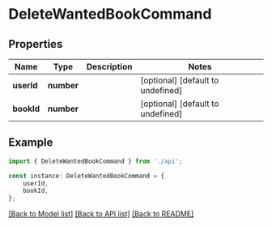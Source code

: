 # DeleteWantedBookCommand


## Properties

Name | Type | Description | Notes
------------ | ------------- | ------------- | -------------
**userId** | **number** |  | [optional] [default to undefined]
**bookId** | **number** |  | [optional] [default to undefined]

## Example

```typescript
import { DeleteWantedBookCommand } from './api';

const instance: DeleteWantedBookCommand = {
    userId,
    bookId,
};
```

[[Back to Model list]](../README.md#documentation-for-models) [[Back to API list]](../README.md#documentation-for-api-endpoints) [[Back to README]](../README.md)

